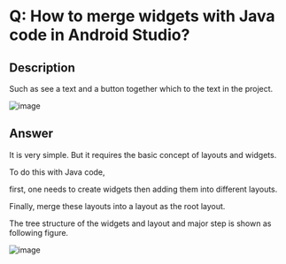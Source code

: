 # Q: How to merge widgets with Java code in Android Studio?
## Description
Such as see a text and a button together which to the text in the project.

![image](https://github.com/40843245/PhoneDevelopment/assets/75050655/da8eb545-7b13-4ab3-9d5a-59b16c6d966b)

## Answer
It is very simple. But it requires the basic concept of layouts and widgets.

To do this with Java code,

first, one needs to create widgets then adding them into different layouts.

Finally, merge these layouts into a layout as the root layout.

The tree structure of the widgets and layout and major step is shown as following figure.

![image](https://github.com/40843245/PhoneDevelopment/assets/75050655/5e8e26e1-e060-4a00-a762-a62f955ce50c)









